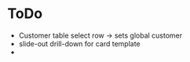 # ToDo

- Customer table select row -> sets global customer
- slide-out drill-down for card template
- 